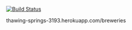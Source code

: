 [![Build Status](https://travis-ci.org/mluukkai/ratebeer-public.png)](https://travis-ci.org/mluukkai/ratebeer-public)

thawing-springs-3193.herokuapp.com/breweries

